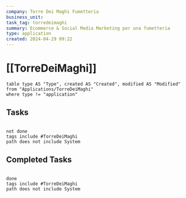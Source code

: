 ```yaml
---
company: Torre Dei Maghi Fumetteria
business_unit: 
task_tag: torredeimaghi
summary: Ecommerce & Social Media Marketing per una fumetteria
type: application
created: 2024-04-29 09:22
---
```


# [[TorreDeiMaghi]]

```dataview
table type AS "Type", created AS "Created", modified AS "Modified" from "Applications/TorreDeiMaghi"
where type != "application"
```

## Tasks

```tasks

not done
tags include #TorreDeiMaghi
path does not include System

```

## Completed Tasks

```tasks

done
tags include #TorreDeiMaghi  
path does not include System

```
